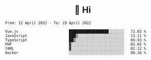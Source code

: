 <h1 align="center">👋 Hi</h1>
<!-- <h3 align="center">An enthusiastic frontend developer</h3> -->

<!--START_SECTION:waka-->

```text
From: 12 April 2022 - To: 19 April 2022

Vue.js                       ██████████████████░░░░░░░   72.03 %
JavaScript                   ███▒░░░░░░░░░░░░░░░░░░░░░   13.11 %
TypeScript                   ██▒░░░░░░░░░░░░░░░░░░░░░░   09.93 %
PHP                          ▓░░░░░░░░░░░░░░░░░░░░░░░░   02.65 %
YAML                         ▓░░░░░░░░░░░░░░░░░░░░░░░░   02.12 %
Docker                       ░░░░░░░░░░░░░░░░░░░░░░░░░   00.16 %
```

<!--END_SECTION:waka-->
